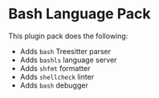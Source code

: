 # Bash Language Pack

This plugin pack does the following:

- Adds `bash` Treesitter parser
- Adds `bashls` language server
- Adds `shfmt` formatter
- Adds `shellcheck` linter
- Adds `bash` debugger
